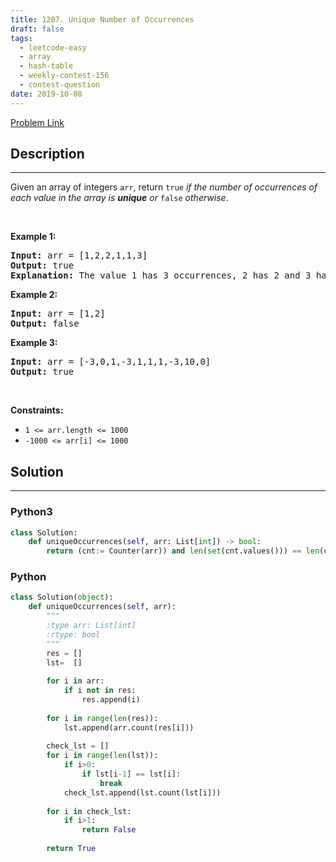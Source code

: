 ```yaml
---
title: 1207. Unique Number of Occurrences
draft: false
tags: 
  - leetcode-easy
  - array
  - hash-table
  - weekly-contest-156
  - contest-question
date: 2019-10-08
---
```


[Problem Link](https://leetcode.com/problems/unique-number-of-occurrences/)

## Description

---
<p>Given an array of integers <code>arr</code>, return <code>true</code> <em>if the number of occurrences of each value in the array is <strong>unique</strong> or </em><code>false</code><em> otherwise</em>.</p>

<p>&nbsp;</p>
<p><strong class="example">Example 1:</strong></p>

<pre>
<strong>Input:</strong> arr = [1,2,2,1,1,3]
<strong>Output:</strong> true
<strong>Explanation:</strong>&nbsp;The value 1 has 3 occurrences, 2 has 2 and 3 has 1. No two values have the same number of occurrences.</pre>

<p><strong class="example">Example 2:</strong></p>

<pre>
<strong>Input:</strong> arr = [1,2]
<strong>Output:</strong> false
</pre>

<p><strong class="example">Example 3:</strong></p>

<pre>
<strong>Input:</strong> arr = [-3,0,1,-3,1,1,1,-3,10,0]
<strong>Output:</strong> true
</pre>

<p>&nbsp;</p>
<p><strong>Constraints:</strong></p>

<ul>
	<li><code>1 &lt;= arr.length &lt;= 1000</code></li>
	<li><code>-1000 &lt;= arr[i] &lt;= 1000</code></li>
</ul>


## Solution

---
### Python3
``` py title='unique-number-of-occurrences'
class Solution:
    def uniqueOccurrences(self, arr: List[int]) -> bool:
        return (cnt:= Counter(arr)) and len(set(cnt.values())) == len(cnt)
```
### Python
``` py title='unique-number-of-occurrences'
class Solution(object):
    def uniqueOccurrences(self, arr):
        """
        :type arr: List[int]
        :rtype: bool
        """
        res = []
        lst=  []
        
        for i in arr:
            if i not in res:
                res.append(i)
                
        for i in range(len(res)):
            lst.append(arr.count(res[i]))
        
        check_lst = []
        for i in range(len(lst)):
            if i>0:
                if lst[i-1] == lst[i]:
                    break
            check_lst.append(lst.count(lst[i]))
        
        for i in check_lst:
            if i>1:
                return False
            
        return True
        
        
       
```

